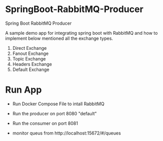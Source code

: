 # SpringBoot-RabbitMQ-Producer
Spring Boot RabbitMQ Producer

A sample demo app for integrating spring boot with RabbitMQ and how to implement below mentioned all the exchange types.

1. Direct Exchange
2. Fanout Exchange
3. Topic Exchange
4. Headers Exchange
5. Default Exchange

# Run App

- Run Docker Compose File to intall RabbitMQ

- Run the producer on port 8080 "default"
- Run the consumer on port 8081 
- monitor queus from http://localhost:15672/#/queues 
